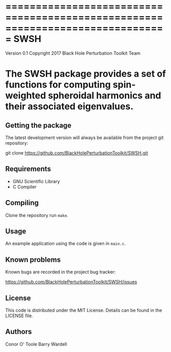 ===============================================================================
 SWSH
===============================================================================
 Version 0.1
 Copyright 2017 Black Hole Perturbation Toolkit Team

The SWSH package provides a set of functions for computing spin-weighted
spheroidal harmonics and their associated eigenvalues.
===============================================================================


Getting the package
-------------------
The latest development version will always be available from the project git
repository:

git clone https://github.com/BlackHolePerturbationToolkit/SWSH.git


Requirements
------------
* GNU Scientific Library
* C Compiler


Compiling
------------
Clone the repository run `make`.


Usage
-----
An example application using the code is given in `main.c`.


Known problems
--------------
Known bugs are recorded in the project bug tracker:

https://github.com/BlackHolePerturbationToolkit/SWSH/issues


License
-------
This code is distributed under the MIT License. Details can
be found in the LICENSE file.


Authors
-------
Conor O' Toole
Barry Wardell
